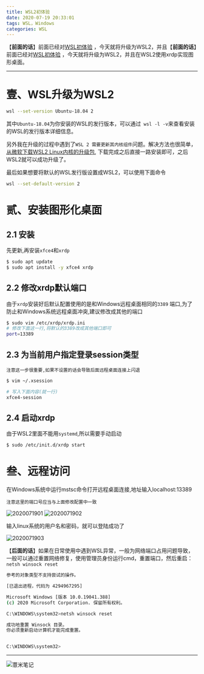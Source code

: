 ```yaml
---
title: WSL2初体验
date: 2020-07-19 20:33:01
tags: WSL，Windows
categories: WSL
---
```




【**前面的话**】前面已经对[WSL初体验](https://eelve.com/archives/hellowsl) ，今天就将升级为WSL2，并且【**前面的话**】前面已经对[WSL初体验](https://eelve.com/archives/hellowsl) ，今天就将升级为WSL2，并且在WSL2使用xrdp实现图形桌面。

---

# 壹、WSL升级为WSL2

```bash
wsl --set-version Ubuntu-18.04 2
```

其中`Ubuntu-18.04`为你安装的WSL的发行版本，可以通过` wsl -l -v`来查看安装的WSL的发行版本详细信息。

另外我在升级的过程中遇到了`WSL 2 需要更新其内核组件`问题。解决方法也很简单，[从微软下载WSL2 Linux内核的升级包](https://docs.microsoft.com/zh-cn/windows/wsl/wsl2-kernel), 下载完成之后直接一路安装即可，之后WSL2就可以成功升级了。

最后如果想要将默认的WSL发行版设置成WSL2，可以使用下面命令

```bash
wsl --set-default-version 2
```

# 贰、安装图形化桌面

## 2.1 安装

先更新,再安装`xfce4`和`xrdp`

```bash
$ sudo apt update
$ sudo apt install -y xfce4 xrdp
```

## 2.2 修改xrdp默认端口

由于`xrdp`安装好后默认配置使用的是和Windows远程桌面相同的`3389` 端口,为了防止和Windows系统远程桌面冲突,建议修改成其他的端口

```bash
$ sudo vim /etc/xrdp/xrdp.ini
# 修改下面这一行,将默认的3389改成其他端口即可
port=13389
```

## 2.3 为当前用户指定登录session类型

    注意这一步很重要,如果不设置的话会导致后面远程桌面连接上闪退
    
```bash
$ vim ~/.xsession

# 写入下面内容(就一行)
xfce4-session
```    

## 2.4 启动xrdp

由于WSL2里面不能用`systemd`,所以需要手动启动

```bash
$ sudo /etc/init.d/xrdp start
```

# 叁、远程访问

在Windows系统中运行mstsc命令打开远程桌面连接,地址输入localhost:13389

    注意这里的端口号应当与上面修改配置中一致

![2020071901](https://image.eelve.com/eblog/2020071901-6f2b76d2c58f4213950f820ef05f85d8.png)
![2020071902](https://image.eelve.com/eblog/2020071902-c42b474dc5374bda9f576619a491b1ed.png)

输入linux系统的用户名和密码，就可以登陆成功了

![2020071903](https://image.eelve.com/eblog/2020071903-b7632286a2c648bdac1d0a92585612a3.png)
    



【**后面的话**】如果在日常使用中遇到WSL异常，一般为网络端口占用问题导致，一般可以通过重置网络修复，使用管理员身份运行cmd，重置端口，然后重启：`netsh winsock reset`

~~~bash
参考的对象类型不支持尝试的操作。

[已退出进程，代码为 4294967295]
~~~

```bash
Microsoft Windows [版本 10.0.19041.388]
(c) 2020 Microsoft Corporation. 保留所有权利。

C:\WINDOWS\system32>netsh winsock reset

成功地重置 Winsock 目录。
你必须重新启动计算机才能完成重置。


C:\WINDOWS\system32>
```

---

![薏米笔记](https://image.eelve.com/eblog/eblog-b269767ff45b4e01a1c380e38898c1c0.png)
